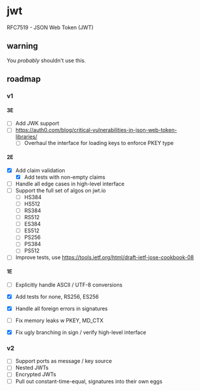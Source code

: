 # jwt

RFC7519 - JSON Web Token (JWT)

## warning

You *probably* shouldn't use this.

## roadmap

### v1

#### 3E
* [ ] Add JWK support
* [ ] https://auth0.com/blog/critical-vulnerabilities-in-json-web-token-libraries/
    * [ ] Overhaul the interface for loading keys to enforce PKEY type

#### 2E
* [x] Add claim validation
    * [x] Add tests with non-empty claims
* [ ] Handle all edge cases in high-level interface
* [ ] Support the full set of algos on jwt.io
    * [ ] HS384
    * [ ] HS512
    * [ ] RS384
    * [ ] RS512
    * [ ] ES384
    * [ ] ES512
    * [ ] PS256
    * [ ] PS384
    * [ ] PS512
* [ ] Improve tests, use https://tools.ietf.org/html/draft-ietf-jose-cookbook-08

#### 1E
* [ ] Explicitly handle ASCII / UTF-8 conversions
* [x] Add tests for none, RS256, ES256
* [x] Handle all foreign errors in signatures
* [ ] Fix memory leaks w PKEY, MD_CTX
* [x] Fix ugly branching in sign / verify high-level interface


### v2

* [ ] Support ports as message / key source
* [ ] Nested JWTs
* [ ] Encrypted JWTs
* [ ] Pull out constant-time-equal, signatures into their own eggs
